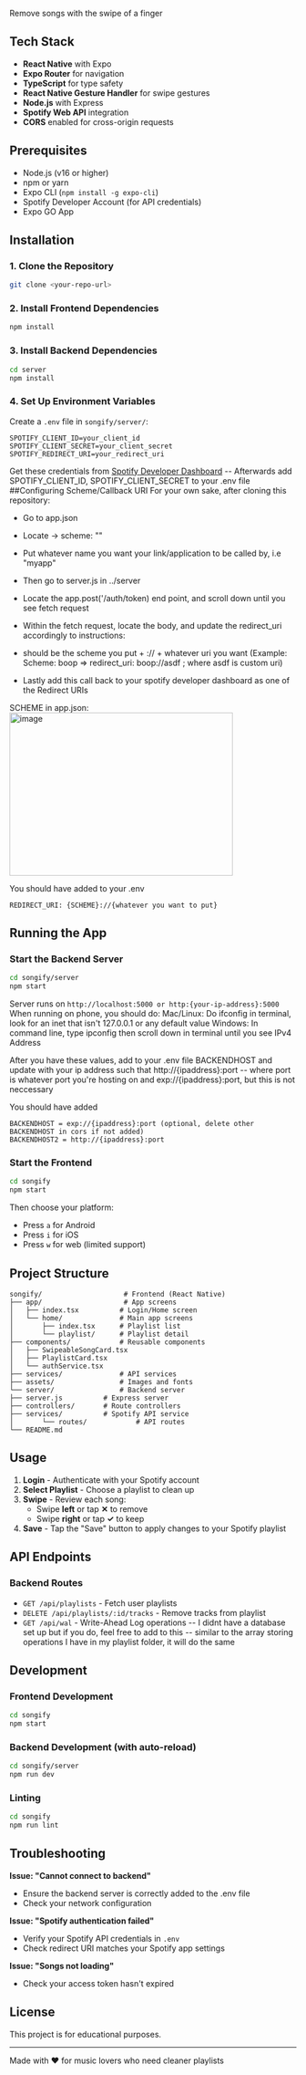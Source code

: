 Remove songs with the swipe of a finger

## Tech Stack

- **React Native** with Expo
- **Expo Router** for navigation
- **TypeScript** for type safety
- **React Native Gesture Handler** for swipe gestures
- **Node.js** with Express
- **Spotify Web API** integration
- **CORS** enabled for cross-origin requests

## Prerequisites

- Node.js (v16 or higher)
- npm or yarn
- Expo CLI (`npm install -g expo-cli`)
- Spotify Developer Account (for API credentials)
- Expo GO App

## Installation

### 1. Clone the Repository
```bash
git clone <your-repo-url>
```

### 2. Install Frontend Dependencies
```bash
npm install
```

### 3. Install Backend Dependencies
```bash
cd server
npm install
```

### 4. Set Up Environment Variables

Create a `.env` file in `songify/server/`:
```env
SPOTIFY_CLIENT_ID=your_client_id
SPOTIFY_CLIENT_SECRET=your_client_secret
SPOTIFY_REDIRECT_URI=your_redirect_uri
```

Get these credentials from [Spotify Developer Dashboard](https://developer.spotify.com/dashboard)
-- Afterwards add SPOTIFY_CLIENT_ID, SPOTIFY_CLIENT_SECRET to your .env file
##Configuring Scheme/Callback URI
For your own sake, after cloning this repository:
- Go to app.json
- Locate -> scheme: ""

- Put whatever name you want your link/application to be called by, i.e "myapp"
- Then go to server.js in ../server
- Locate the app.post('/auth/token) end point, and scroll down until you see fetch request
- Within the fetch request, locate the body, and update the redirect_uri accordingly to instructions:
- should be the scheme you put + :// + whatever uri you want (Example: Scheme: boop => redirect_uri: boop://asdf ; where asdf is custom uri)
- Lastly add this call back to your spotify developer dashboard as one of the Redirect URIs

SCHEME in app.json:
<img width="392" height="286" alt="image" src="https://github.com/user-attachments/assets/ad509ef8-d34b-4d72-a0cd-f01a80acb043" />

You should have added to your .env
```
REDIRECT_URI: {SCHEME}://{whatever you want to put}
```

## Running the App

### Start the Backend Server
```bash or terminal works
cd songify/server
npm start
```
Server runs on `http://localhost:5000 or http:{your-ip-address}:5000`
When running on phone, you should do:
Mac/Linux:
Do ifconfig in terminal, look for an inet that isn't 127.0.0.1 or any default value
Windows:
In command line, type ipconfig then scroll down in terminal until you see IPv4 Address

After you have these values, add to your .env file
BACKENDHOST and update with your ip address such that http://{ipaddress}:port -- where port is whatever port you're hosting on
and exp://{ipaddress}:port, but this is not neccessary

You should have added
```
BACKENDHOST = exp://{ipaddress}:port (optional, delete other BACKENDHOST in cors if not added)
BACKENDHOST2 = http://{ipaddress}:port
```

### Start the Frontend
```bash
cd songify
npm start
```

Then choose your platform:
- Press `a` for Android
- Press `i` for iOS
- Press `w` for web (limited support)

## Project Structure

```
songify/                    # Frontend (React Native)
├── app/                    # App screens
│   ├── index.tsx          # Login/Home screen
│   └── home/              # Main app screens
│       ├── index.tsx      # Playlist list
│       └── playlist/      # Playlist detail
├── components/            # Reusable components
│   ├── SwipeableSongCard.tsx
│   ├── PlaylistCard.tsx
│   └── authService.tsx
├── services/              # API services
├── assets/                # Images and fonts
└── server/                # Backend server
├── server.js          # Express server
├── controllers/       # Route controllers
├── services/          # Spotify API service
│       └── routes/            # API routes
└── README.md
```

## Usage

1. **Login** - Authenticate with your Spotify account
2. **Select Playlist** - Choose a playlist to clean up
3. **Swipe** - Review each song:
   - Swipe **left** or tap **✕** to remove
   - Swipe **right** or tap **✓** to keep
4. **Save** - Tap the "Save" button to apply changes to your Spotify playlist

## API Endpoints

### Backend Routes
- `GET /api/playlists` - Fetch user playlists
- `DELETE /api/playlists/:id/tracks` - Remove tracks from playlist
- `GET /api/wal` - Write-Ahead Log operations -- I didnt have a database set up but if you do, feel free to add to this
 -- similar to the array storing operations I have in my playlist folder, it will do the same

## Development

### Frontend Development
```bash
cd songify
npm start
```

### Backend Development (with auto-reload)
```bash
cd songify/server
npm run dev
```

### Linting
```bash
cd songify
npm run lint
```

## Troubleshooting

**Issue: "Cannot connect to backend"**
- Ensure the backend server is correctly added to the .env file
- Check your network configuration

**Issue: "Spotify authentication failed"**
- Verify your Spotify API credentials in `.env`
- Check redirect URI matches your Spotify app settings

**Issue: "Songs not loading"**
- Check your access token hasn't expired

## License

This project is for educational purposes.

---

Made with ❤️ for music lovers who need cleaner playlists
